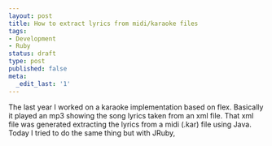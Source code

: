 ```yaml
---
layout: post
title: How to extract lyrics from midi/karaoke files
tags:
- Development
- Ruby
status: draft
type: post
published: false
meta:
  _edit_last: '1'
---
```

The last year I worked on a karaoke implementation based on flex. Basically it played an mp3 showing the song lyrics taken from an xml file. That xml file was generated extracting the lyrics from a midi (.kar) file using Java.
Today I tried to do the same thing but with JRuby, 
